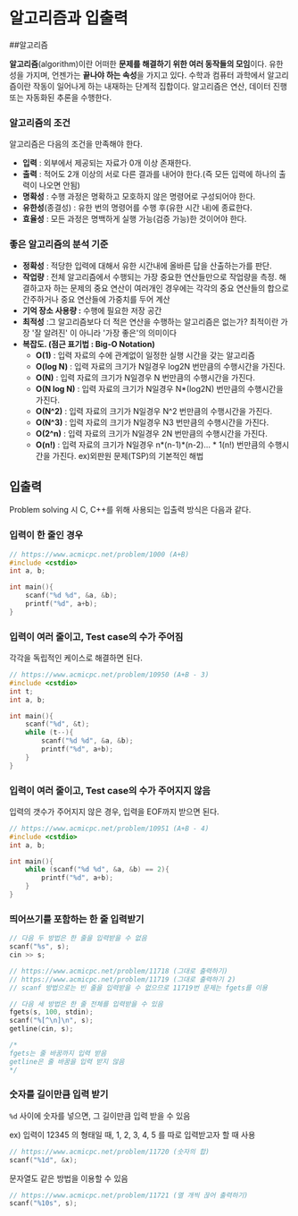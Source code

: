 # 알고리즘과 입출력

##알고리즘

**알고리즘**(algorithm)이란 어떠한 **문제를 해결하기 위한 여러 동작들의 모임**이다. 유한성을 가지며, 언젠가는 **끝나야 하는 속성**을 가지고 있다. 수학과 컴퓨터 과학에서 알고리즘이란 작동이 일어나게 하는 내재하는 단계적 집합이다. 알고리즘은 연산, 데이터 진행 또는 자동화된 추론을 수행한다.



### 알고리즘의 조건

알고리즘은 다음의 조건을 만족해야 한다.

- **입력** : 외부에서 제공되는 자료가 0개 이상 존재한다.
- **출력** : 적어도 2개 이상의 서로 다른 결과를 내어야 한다.(즉 모든 입력에 하나의 출력이 나오면 안됨)
- **명확성** : 수행 과정은 명확하고 모호하지 않은 명령어로 구성되어야 한다.
- **유한성**(종결성) : 유한 번의 명령어를 수행 후(유한 시간 내)에 종료한다.
- **효율성** : 모든 과정은 명백하게 실행 가능(검증 가능)한 것이어야 한다.



### 좋은 알고리즘의 분석 기준

- **정확성** : 적당한 입력에 대해서 유한 시간내에 올바른 답을 산출하는가를 판단.
- **작업량** : 전체 알고리즘에서 수행되는 가장 중요한 연산들만으로 작업량을 측정. 해결하고자 하는 문제의 중요 연산이 여러개인 경우에는 각각의 중요 연산들의 합으로 간주하거나 중요 연산들에 가중치를 두어 계산
- **기억 장소 사용량 :** 수행에 필요한 저장 공간
- **최적성** :그 알고리즘보다 더 적은 연산을 수행하는 알고리즘은 없는가? 최적이란 가장 '잘 알려진' 이 아니라 '가장 좋은'의 의미이다
- **복잡도. (점근 표기법 : Big-O Notation)**
  - **O(1)** : 입력 자료의 수에 관계없이 일정한 실행 시간을 갖는 알고리즘
  - **O(log N)** : 입력 자료의 크기가 N일경우 log2N 번만큼의 수행시간을 가진다.
  - **O(N)** : 입력 자료의 크기가 N일경우 N 번만큼의 수행시간을 가진다.
  - **O(N log N)** : 입력 자료의 크기가 N일경우 N*(log2N) 번만큼의 수행시간을 가진다.
  - **O(N^2)** : 입력 자료의 크기가 N일경우 N^2 번만큼의 수행시간을 가진다.
  - **O(N^3)** : 입력 자료의 크기가 N일경우 N3 번만큼의 수행시간을 가진다.
  - **O(2^n)** : 입력 자료의 크기가 N일경우 2N 번만큼의 수행시간을 가진다.
  - **O(n!)** : 입력 자료의 크기가 N일경우 n*(n-1)*(n-2)... * 1(n!) 번만큼의 수행시간을 가진다. ex)외판원 문제(TSP)의 기본적인 해법



## 입출력

Problem solving 시 C, C++를 위해 사용되는 입출력 방식은 다음과 같다.



### 입력이 한 줄인 경우

```c
// https://www.acmicpc.net/problem/1000 (A+B)
#include <cstdio>
int a, b;

int main(){
    scanf("%d %d", &a, &b);
    printf("%d", a+b);
}
```



### 입력이 여러 줄이고, Test case의 수가 주어짐

각각을 독립적인 케이스로 해결하면 된다.

```c
// https://www.acmicpc.net/problem/10950 (A+B - 3)
#include <cstdio>
int t;
int a, b;

int main(){
    scanf("%d", &t);
    while (t--){
    	scanf("%d %d", &a, &b);
    	printf("%d", a+b);
    }
}
```



### 입력이 여러 줄이고, Test case의 수가 주어지지 않음

입력의 갯수가 주어지지 않은 경우, 입력을 EOF까지 받으면 된다.

```c
// https://www.acmicpc.net/problem/10951 (A+B - 4)
#include <cstdio>
int a, b;

int main(){
    while (scanf("%d %d", &a, &b) == 2){
    	printf("%d", a+b);
    }
}
```



### 띄어쓰기를 포함하는 한 줄 입력받기

```c
// 다음 두 방법은 한 줄을 입력받을 수 없음
scanf("%s", s);
cin >> s;
```

```c++
// https://www.acmicpc.net/problem/11718 (그대로 출력하기)
// https://www.acmicpc.net/problem/11719 (그대로 출력하기 2)
// scanf 방법으로는 빈 줄을 입력받을 수 없으므로 11719번 문제는 fgets를 이용

// 다음 세 방법은 한 줄 전체를 입력받을 수 있음
fgets(s, 100, stdin);
scanf("%[^\n]\n", s);
getline(cin, s);

/*
fgets는 줄 바꿈까지 입력 받음
getline은 줄 바꿈을 입력 받지 않음
*/
```



### 숫자를 길이만큼 입력 받기

`%d` 사이에 숫자를 넣으면,  그 길이만큼 입력 받을 수 있음

ex) 입력이 12345 의 형태일 때, 1, 2, 3, 4, 5 를 따로 입력받고자 할 때 사용

```c++
// https://www.acmicpc.net/problem/11720 (숫자의 합)
scanf("%1d", &x);
```

문자열도 같은 방법을 이용할 수 있음

```c++
// https://www.acmicpc.net/problem/11721 (열 개씩 끊어 출력하기)
scanf("%10s", s);
```


